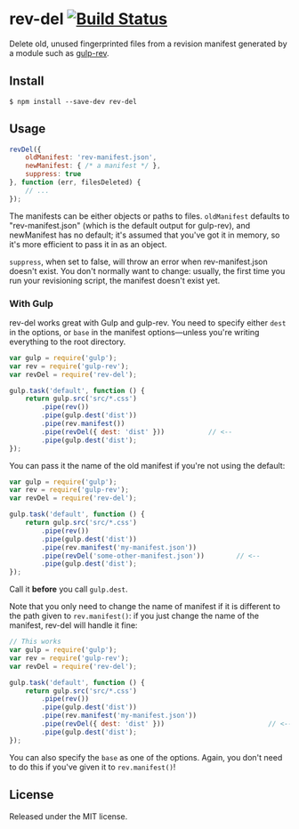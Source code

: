 # rev-del [![Build Status](https://travis-ci.org/callumacrae/rev-del.svg)](https://travis-ci.org/callumacrae/rev-del)

Delete old, unused fingerprinted files from a revision manifest generated by a
module such as [gulp-rev].

## Install

```
$ npm install --save-dev rev-del
```

## Usage

```js
revDel({
	oldManifest: 'rev-manifest.json',
	newManifest: { /* a manifest */ },
	suppress: true
}, function (err, filesDeleted) {
	// ...
});
```

The manifests can be either objects or paths to files. `oldManifest` defaults
to "rev-manifest.json" (which is the default output for gulp-rev), and
newManifest has no default; it's assumed that you've got it in memory, so it's
more efficient to pass it in as an object.

`suppress`, when set to false, will throw an error when rev-manifest.json
doesn't exist. You don't normally want to change: usually, the first time you
run your revisioning script, the manifest doesn't exist yet.

### With Gulp

rev-del works great with Gulp and gulp-rev. You need to specify either `dest`
in the options, or `base` in the manifest options—unless you're writing
everything to the root directory.

```js
var gulp = require('gulp');
var rev = require('gulp-rev');
var revDel = require('rev-del');

gulp.task('default', function () {
    return gulp.src('src/*.css')
        .pipe(rev())
        .pipe(gulp.dest('dist'))
        .pipe(rev.manifest())
        .pipe(revDel({ dest: 'dist' }))           // <--
        .pipe(gulp.dest('dist');
});
```

You can pass it the name of the old manifest if you're not using the default:

```js
var gulp = require('gulp');
var rev = require('gulp-rev');
var revDel = require('rev-del');

gulp.task('default', function () {
    return gulp.src('src/*.css')
        .pipe(rev())
        .pipe(gulp.dest('dist'))
        .pipe(rev.manifest('my-manifest.json'))
        .pipe(revDel('some-other-manifest.json'))        // <--
        .pipe(gulp.dest('dist');
});
```

Call it **before** you call `gulp.dest`.

Note that you only need to change the name of manifest if it is different to
the path given to `rev.manifest()`: if you just change the name of the
manifest, rev-del will handle it fine:

```js
// This works
var gulp = require('gulp');
var rev = require('gulp-rev');
var revDel = require('rev-del');

gulp.task('default', function () {
    return gulp.src('src/*.css')
        .pipe(rev())
        .pipe(gulp.dest('dist'))
        .pipe(rev.manifest('my-manifest.json'))
        .pipe(revDel({ dest: 'dist' }))                          // <--
        .pipe(gulp.dest('dist');
});
```

You can also specify the `base` as one of the options. Again, you don't need to
do this if you've given it to `rev.manifest()`!

## License

Released under the MIT license.


[gulp-rev]: https://github.com/sindresorhus/gulp-rev
